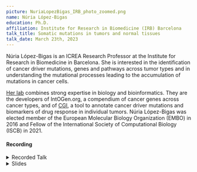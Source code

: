 ```yaml
---
picture: NuriaLopezBigas_IRB_photo_zoomed.png
name: Núria López-Bigas
education: Ph.D.
affiliation: Institute for Research in Biomedicine (IRB) Barcelona
talk_title: Somatic mutations in tumors and normal tissues
talk_date: March 23th, 2023
---
```


Núria López-Bigas is an ICREA Research Professor at the Institute for Research in Biomedicine in Barcelona. She is interested in the identification of cancer driver mutations, genes and pathways across tumor types and in understanding the mutational processes leading to the accumulation of mutations in cancer cells.

[Her lab](http://bbglab.irbbarcelona.org) combines strong expertise in biology and bioinformatics. They are the developers of IntOGen.org, a compendium of cancer genes across cancer types, and of [CGI](cancergenomeinterpreter.org), a tool to annotate cancer driver mutations and biomarkers of drug response in individual tumors. Núria López-Bigas was elected member of the European Molecular Biology Organization (EMBO) in 2016 and Fellow of the International Society of Computational Biology (ISCB) in 2021.

#### Recording

<details><summary>Recorded Talk</summary>
<iframe width="640" height="360" src="https://web.microsoftstream.com/embed/video/e4bb3059-6fec-4f32-af9b-95360078a7bd?autoplay=false&showinfo=true" allowfullscreen style="border:none;"></iframe>
</details>
<details><summary>Slides</summary>
<iframe width="640" height="540" src="{{ site.baseurl }}/assets/speaker_slides/Nuria_DCEG_NCI_2023.pdf" allowfullscreen style="border:none;"></iframe>
</details>
